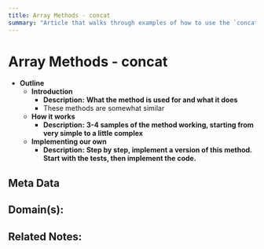 ```yaml
---
title: Array Methods - concat
summary: "Article that walks through examples of how to use the `concat` array method in JavaScript as well as how to implement it it"
---
```


# Array Methods - concat

- **Outline**
    - **Introduction**
        - **Description:** __What the method is used for and what it does__
        - These methods are somewhat similar 
    - **How it works**
        - **Description:** __3-4 samples of the method working, starting from very simple to a little complex__
    - **Implementing our own**
        - **Description:** __Step by step, implement a version of this method. Start with the tests, then implement the code.__


## Meta Data

**Domain(s):**
- 

**Related Notes:**
- 

